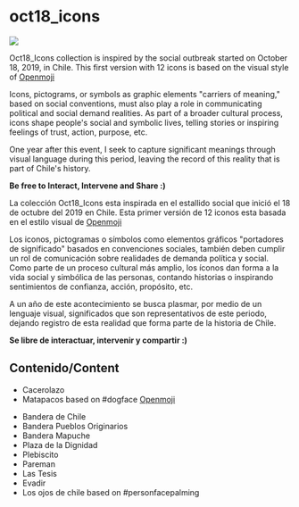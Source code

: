 # oct18_icons

<img src="https://pbs.twimg.com/profile_banners/2977830597/1602159551/1500x500">

<p>Oct18_Icons collection is inspired by the social outbreak started on October 18, 2019, in Chile. This first version with 12 icons is based on the visual style of <a href="https://openmoji.org">Openmoji</a></p>
<p>Icons, pictograms, or symbols as graphic elements "carriers of meaning," based on social conventions, must also play a role in communicating political and social demand realities. As part of a broader cultural process, icons shape people's social and symbolic lives, telling stories or inspiring feelings of trust, action, purpose, etc.</p>
<p>One year after this event, I seek to capture significant meanings through visual language during this period, leaving the record of this reality that is part of Chile's history.</p>

<b>Be free to Interact, Intervene and Share :)</b>

<p>La colección Oct18_Icons esta inspirada en el estallido social que inició el 18 de octubre del 2019 en Chile. Esta primer versión de 12 iconos esta basada en el estilo visual de <a href="https://openmoji.org">Openmoji</a></p>
<p>Los iconos, pictogramas o símbolos como elementos gráficos "portadores de significado" basados en convenciones sociales, también deben cumplir un rol de comunicación sobre realidades de demanda política y social. Como parte de un proceso cultural más amplio, los íconos dan forma a la vida social y simbólica de las personas, contando historias o inspirando sentimientos de confianza, acción, propósito, etc.</p>
<p>A un año de este acontecimiento se busca plasmar, por medio de un lenguaje visual, significados que son representativos de este periodo, dejando registro de esta realidad que forma parte de la historia de Chile.</p>

<b>Se libre de interactuar, intervenir y compartir :)</b>

## Contenido/Content

<ul>
<li>Cacerolazo</li>
<li>Matapacos based on #dogface <a href="https://openmoji.org/library/#search=dog&emoji=1F436">Openmoji</a></p></li>
<li>Bandera de Chile</li>
<li>Bandera Pueblos Originarios</li>
<li>Bandera Mapuche</li>
<li>Plaza de la Dignidad</li>
<li>Plebiscito</li>
<li>Pareman</li>
<li>Las Tesis</li>
<li>Evadir</li>
<li>Los ojos de chile based on #personfacepalming <a href="https://openmoji.org/library/#group=people-body&emoji=1F926>Openmoji</a></p></li>
<li>Pikachu Chileno</li>
  </ul>



